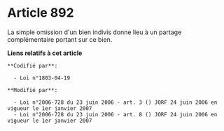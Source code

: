 # Article 892

La simple omission d'un bien indivis donne lieu à un partage complémentaire portant sur ce bien.

**Liens relatifs à cet article**

	**Codifié par**:

	  - Loi n°1803-04-19

	**Modifié par**:

	  - Loi n°2006-728 du 23 juin 2006 - art. 3 () JORF 24 juin 2006 en vigueur le 1er janvier 2007
	  - Loi n°2006-728 du 23 juin 2006 - art. 8 () JORF 24 juin 2006 en vigueur le 1er janvier 2007
